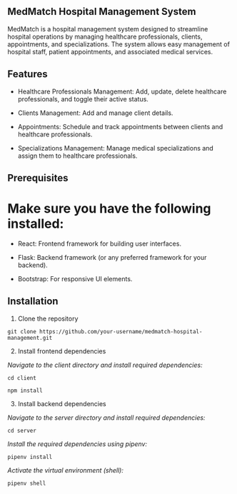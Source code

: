 
## MedMatch Hospital Management System

MedMatch is a hospital management system designed to streamline hospital operations by managing healthcare professionals, clients, appointments, and specializations. The system allows easy management of hospital staff, patient appointments, and associated medical services.

## Features
- Healthcare Professionals Management: Add, update, delete healthcare professionals, and toggle their active status.

- Clients Management: Add and manage client details.

- Appointments: Schedule and track appointments between clients and healthcare professionals.

- Specializations Management: Manage medical specializations and assign them to healthcare professionals.


## Prerequisites
# Make sure you have the following installed:

- React: Frontend framework for building user interfaces.

- Flask: Backend framework (or any preferred framework for your backend).

- Bootstrap: For responsive UI elements.


## Installation

1. Clone the repository

`git clone https://github.com/your-username/medmatch-hospital-management.git`

2. Install frontend dependencies

*Navigate to the client directory and install required dependencies:*

`cd client`

`npm install`

3. Install backend dependencies

*Navigate to the server directory and install required dependencies:*

`cd server`

*Install the required dependencies using pipenv:*

`pipenv install`

*Activate the virtual environment (shell):*

`pipenv shell`



